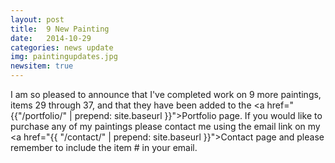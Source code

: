 ```yaml
---
layout: post
title:  9 New Painting
date:   2014-10-29
categories: news update
img: paintingupdates.jpg
newsitem: true
---
```


I am so pleased to announce that I've completed work on 9 more paintings, items 29 through 37, and that they have been added to the <a href=" {{"/portfolio/" | prepend: site.baseurl }}">Portfolio</a> page. If you would like to purchase any of my paintings please contact me using the email link on my <a href="{{ "/contact/" | prepend: site.baseurl }}">Contact</a> page and please remember to include the item # in your email.
